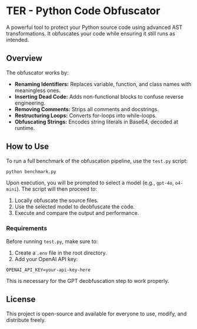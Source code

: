 # TER - Python Code Obfuscator

A powerful tool to protect your Python source code using advanced AST transformations. It obfuscates your code while ensuring it still runs as intended.

## Overview

The obfuscator works by:
- **Renaming Identifiers:** Replaces variable, function, and class names with meaningless ones.
- **Inserting Dead Code:** Adds non-functional blocks to confuse reverse engineering.
- **Removing Comments:** Strips all comments and docstrings.
- **Restructuring Loops:** Converts for-loops into while-loops.
- **Obfuscating Strings:** Encodes string literals in Base64, decoded at runtime.

## How to Use

To run a full benchmark of the obfuscation pipeline, use the `test.py` script:

```bash
python benchmark.py
```

Upon execution, you will be prompted to select a model (e.g., `gpt-4o`, `o4-mini`). The script will then proceed to:
1. Locally obfuscate the source files.
2. Use the selected model to deobfuscate the code.
3. Execute and compare the output and performance.

### Requirements

Before running `test.py`, make sure to:

1. Create a `.env` file in the root directory.
2. Add your OpenAI API key:

```
OPENAI_API_KEY=your-api-key-here
```

This is necessary for the GPT deobfuscation step to work properly.

## License

This project is open-source and available for everyone to use, modify, and distribute freely.